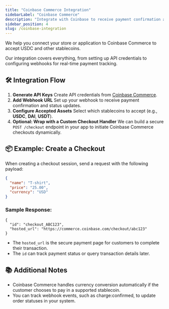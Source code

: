 ```yaml
---
title: "Coinbase Commerce Integration"
sidebarLabel: "Coinbase Commerce"
description: "Integrate with Coinbase to receive payment confirmation and status updates."
sidebar_position: 4 
slug: /coinbase-integration
---
```

We help you connect your store or application to Coinbase Commerce to accept USDC and other stablecoins.

Our integration covers everything, from setting up API credentials to configuring webhooks for real-time payment tracking.

## 🛠 Integration Flow

1. **Generate API Keys**
   Create API credentials from [Coinbase Commerce](https://commerce.coinbase.com).
2. **Add Webhook URL**
   Set up your webhook to receive payment confirmation and status updates.
3. **Configure Accepted Assets**
   Select which stablecoins to accept (e.g., **USDC**, **DAI**, **USDT**).
4. **Optional: Wrap with a Custom Checkout Handler**
   We can build a secure `POST /checkout` endpoint in your app to initiate Coinbase Commerce checkouts dynamically.

## 📦 Example: Create a Checkout

When creating a checkout session, send a request with the following payload:

```json
{
  "name": "T-shirt",
  "price": "25.00",
  "currency": "USD"
}
```

### Sample Response:

```
{
  "id": "checkout_ABC123",
  "hosted_url": "https://commerce.coinbase.com/checkout/abc123"
}
```

- The `hosted_url` is the secure payment page for customers to complete their transaction.
- The `id` can track payment status or query transaction details later.

## 📚 Additional Notes

- Coinbase Commerce handles currency conversion automatically if the customer chooses to pay in a supported stablecoin.
- You can track webhook events, such as charge:confirmed, to update order statuses in your system.